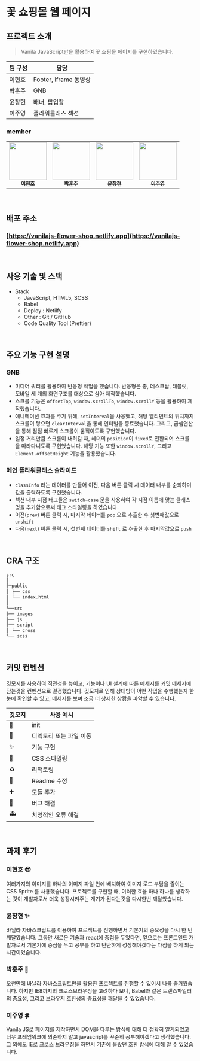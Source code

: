 # 꽃 쇼핑몰 웹 페이지

## 프로젝트 소개

> Vanila JavaScript만을 활용하여 꽃 쇼핑몰 페이지를 구현하였습니다.

| 팀 구성 | 담당                  |
| ------- | --------------------- |
| 이현호  | Footer, iframe 동영상 |
| 박훈주  | GNB                   |
| 윤창현  | 배너, 팝업창          |
| 이주영  | 플라워클래스 섹션     |

### member

<table>
  <tr>
        </td>
      <td align="center">
      <a href="https://github.com/LEEHYUNHO2001"
        ><img
          src="https://avatars.githubusercontent.com/LEEHYUNHO2001"
          width="100px;"
          alt=""
        /><br /><sub><b>이현호</b></sub></a>
    <br />
    </td>
    <td align="center">
      <a href="https://github.com/hoonjoo-park"
        ><img
          src="https://avatars.githubusercontent.com/hoonjoo-park"
          width="100px;"
          alt=""
        /><br /><sub><b>박훈주</b></sub></a
      ><br />
    </td>
    <td align="center">
      <a href="https://github.com/Yoon-CH"
        ><img
          src="https://avatars.githubusercontent.com/Yoon-CH"
          width="100px;"
          alt=""
        /><br /><sub><b>윤창현</b></sub></a
      ><br />
    </td>
    <td align="center">
      <a href="https://github.com/devjoylee"
        ><img
          src="https://avatars.githubusercontent.com/devjoylee"
          width="100px;"
          alt=""
        /><br /><sub><b>이주영</b></sub></a
      ><br />
  </tr>
</table>

<br />

## 배포 주소

### [https://vanilajs-flower-shop.netlify.app](https://vanilajs-flower-shop.netlify.app)

<br />

## 사용 기술 및 스택

- Stack
  - JavaScript, HTML5, SCSS
  - Babel
  - Deploy : Netilfy
  - Other : Git / GitHub
  - Code Quality Tool (Prettier)

<br />

## 주요 기능 구현 설명

### GNB

- 미디어 쿼리를 활용하여 반응형 작업을 했습니다. 반응형은 총, 데스크탑, 태블릿, 모바일 세 개의 화면구조를 대상으로 삼아 제작했습니다.
- 스크롤 기능은 `offsetTop`, `window.scrollTo`, `window.scrollY` 등을 활용하여 제작했습니다.
- 애니메이션 효과를 주기 위해, `setInterval`을 사용했고, 해당 엘리먼트의 위치까지 스크롤이 닿으면 `clearInterval`을 통해 인터벌을 종료했습니다. 그리고, 곱셈연산을 통해 점점 빠르게 스크롤이 움직이도록 구현했습니다.
- 일정 거리만큼 스크롤이 내려갈 때, 헤더의 `position`이 `fixed`로 전환되어 스크롤을 따라다니도록 구현했습니다. 해당 기능 또한 `window.scrollY`, 그리고 `Element.offsetHeight` 기능을 활용했습니다.

### 메인 플라워클래스 슬라이드

- `classInfo` 라는 데이터를 만들어 이전, 다음 버튼 클릭 시 데이터 내부를 순회하며 값을 출력하도록 구현했습니다.
- 섹션 내부 지점 태그들은 `switch~case` 문을 사용하여 각 지점 이름에 맞는 클래스명을 추가함으로써 태그 스타일링을 하였습니다.
- 이전(`prev`) 버튼 클릭 시, 마지막 데이터를 `pop` 으로 추출한 후 첫번째값으로 `unshift`
- 다음(`next`) 버튼 클릭 시, 첫번째 데이터를 `shift` 로 추출한 후 마지막값으로 `push`

<br />

## CRA 구조

```markdown
src
│
├─public
│ ├── css
│ └── index.html
│
└──src
├── images
├── js
├── script
│ └── cross
└── scss
```

<br />

## 커밋 컨벤션

깃모지를 사용하여 직관성을 높이고, 기능이나 UI 설계에 따른 메세지를 커밋 메세지에 담는것을 컨벤션으로 결정했습니다. 깃모지로 인해 상대방이 어떤 작업을 수행했는지 한 눈에 확인할 수 있고, 메세지를 보며 조금 더 상세한 상황을 파악할 수 있습니다.

| 깃모지 | 사용 예시               |
| ------ | ----------------------- |
| 🎉     | init                    |
| 🚚     | 디렉토리 또는 파일 이동 |
| ✨     | 기능 구현               |
| 💄     | CSS 스타일링            |
| ♻️     | 리팩토링                |
| 📝     | Readme 수정             |
| ➕     | 모듈 추가               |
| 🐛     | 버그 해결               |
| 🚑️    | 치명적인 오류 해결      |

<br />

## 과제 후기

### **이현호** 😎

여러가지의 이미지를 하나의 이미지 파일 안에 배치하여 이미지 로드 부담을 줄이는 CSS Sprite 를 사용했습니다. 프로젝트를 구현할 때, 이러한 효율 하나 하나를 생각하는 것이 개발자로서 더욱 성장시켜주는 계기가 된다는것을 다시한번 깨달았습니다.

### 윤창현 ✨

바닐라 자바스크립트를 이용하여 프로젝트를 진행하면서 기본기의 중요성을 다시 한 번 깨달았습니다. 그동안 새로운 기술과 react에 중점을 두었다면, 앞으로는 프론트엔드 개발자로서 기본기에 중심을 두고 공부를 하고 탄탄하게 성장해야겠다는 다짐을 하게 되는 시간이었습니다.

### **박훈주** 🐳

오랜만에 바닐라 자바스크립트만을 활용한 프로젝트를 진행할 수 있어서 나름 즐거웠습니다. 하지만 IE8까지의 크로스브라우징을 고려하다 보니, Babel과 같은 트랜스파일러의 중요성, 그리고 브라우저 호환성의 중요성을 깨달을 수 있었습니다.

### **이주영 🍀**

Vanila JS로 페이지를 제작하면서 DOM을 다루는 방식에 대해 더 정확히 알게되었고 너무 프레임워크에 의존하지 말고 javascript를 꾸준히 공부해야겠다고 생각했습니다. 그 외에도 IE로 크로스 브라우징을 하면서 기존에 몰랐던 호환 방식에 대해 알 수 있었습니다.
